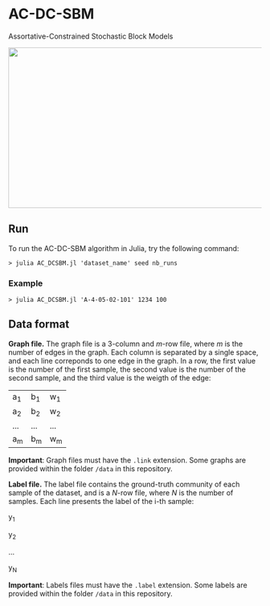 # AC-DC-SBM
Assortative-Constrained Stochastic Block Models

<p align="center">
<img src="https://user-images.githubusercontent.com/4787247/116159611-92185f80-a6be-11eb-89ba-3cf9d60751af.png" width="660" height="320">
</p>

## Run

To run the AC-DC-SBM algorithm in Julia, try the following command:

`> julia AC_DCSBM.jl 'dataset_name' seed nb_runs`

### Example

`> julia AC_DCSBM.jl 'A-4-05-02-101' 1234 100`

## Data format

**Graph file.** The graph file is a 3-column and *m*-row file, where *m* is the number of edges in the graph. Each column is separated by a single space, and each line correponds to one edge in the graph. In a row, the first value is the number of the first sample, the second value is the number of the second sample, and the third value is the weigth of the edge:

|     |     |     |
|-----|-----|-----|
| a<sub>1</sub> | b<sub>1</sub> | w<sub>1</sub> |
| a<sub>2</sub> | b<sub>2</sub> | w<sub>2</sub> |
| ... | ... | ... |
| a<sub>m</sub> | b<sub>m</sub> | w<sub>m</sub> |

**Important**: Graph files must have the `.link` extension. Some graphs are provided within the folder `/data` in this repository.

**Label file.** The label file contains the ground-truth community of each sample of the dataset, and is a *N*-row file, where *N* is the number of samples. Each line presents the label of the i-th sample:

y<sub>1</sub>

y<sub>2</sub>

...

y<sub>N</sub>

**Important**: Labels files must have the `.label` extension. Some labels are provided within the folder `/data` in this repository.

